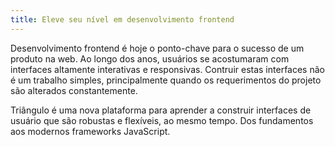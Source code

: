 ```yaml
---
title: Eleve seu nível em desenvolvimento frontend
---
```


Desenvolvimento frontend é hoje o ponto-chave para o sucesso de um produto na
web. Ao longo dos anos, usuários se acostumaram com interfaces altamente
interativas e responsivas. Contruir estas interfaces não é um trabalho simples,
principalmente quando os requerimentos do projeto são alterados constantemente.

Triângulo é uma nova plataforma para aprender a construir interfaces de
usuário que são robustas e flexíveis, ao mesmo tempo. Dos fundamentos aos
modernos frameworks JavaScript.
